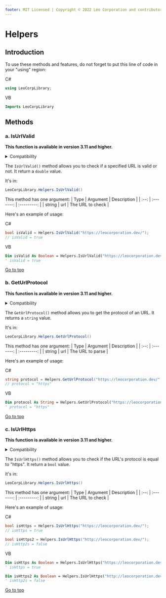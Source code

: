 ```yaml
---
footer: MIT Licensed | Copyright © 2022 Léo Corporation and contributors
---
```

# Helpers
## Introduction
To use these methods and features, do not forget to put this line of code in your "using" region:

C#
~~~ cs
using LeoCorpLibrary;
~~~
VB
~~~ vb
Imports LeoCorpLibrary
~~~
## Methods
### a. IsUrlValid
**This function is available in version 3.11 and higher.**

<details>
<summary>Compatibility</summary>

| Frameworks | LeoCorpLibrary | LeoCorpLibrary.Core |
| :-----: | :----------------: | :---------------------: |
| .NET 6 | ✔ | ✔ |
| .NET 5 | ✔ | ✔ |
| .NET Core 3.1 | ✔ | ✔ |
| .NET Framework 4.5 | ✔ | ✔ |

</details>

The `IsUrlValid()` method allows you to check if a specified URL is valid or not. It return a `double` value.

It's in:
~~~ cs
LeoCorpLibrary.Helpers.IsUrlValid()
~~~
This method has one argument:
| Type | Argument | Description | 
| :--: | :-------: | :---------: |
| string | url | The URL to check |

Here's an example of usage:

C#
~~~ cs
bool isValid = Helpers.IsUrlValid("https://leocorporation.dev/");
// isValid = true
~~~
VB
~~~ vb
Dim isValid As Boolean = Helpers.IsUrlValid("https://leocorporation.dev/")
' isValid = true
~~~
[Go to top](#helpers)

### b. GetUrlProtocol
**This function is available in version 3.11 and higher.**

<details>
<summary>Compatibility</summary>

| Frameworks | LeoCorpLibrary | LeoCorpLibrary.Core |
| :-----: | :----------------: | :---------------------: |
| .NET 6 | ✔ | ✔ |
| .NET 5 | ✔ | ✔ |
| .NET Core 3.1 | ✔ | ✔ |
| .NET Framework 4.5 | ✔ | ✔ |

</details>

The `GetUrlProtocol()` method allows you to get the protocol of an URL. It returns a `string` value.

It's in:
~~~ cs
LeoCorpLibrary.Helpers.GetUrlProtocol()
~~~
This method has one argument:
| Type | Argument | Description | 
| :--: | :-------: | :---------: |
| string | url | The URL to parse |

Here's an example of usage:

C#
~~~ cs
string protocol = Helpers.GetUrlProtocol("https://leocorporation.dev/");
// protocol = "https"
~~~
VB
~~~ vb
Dim protocol As String = Helpers.GetUrlProtocol("https://leocorporation.dev/")
' protocol = "https"
~~~
[Go to top](#helpers)

### c. IsUrlHttps
**This function is available in version 3.11 and higher.**

<details>
<summary>Compatibility</summary>

| Frameworks | LeoCorpLibrary | LeoCorpLibrary.Core |
| :-----: | :----------------: | :---------------------: |
| .NET 6 | ✔ | ✔ |
| .NET 5 | ✔ | ✔ |
| .NET Core 3.1 | ✔ | ✔ |
| .NET Framework 4.5 | ✔ | ✔ |

</details>

The `IsUrlHttps()` method allows you to check if the URL's protocol is equal to "https". It return a `bool` value.

It's in:
~~~ cs
LeoCorpLibrary.Helpers.IsUrlHttps()
~~~
This method has one argument:
| Type | Argument | Description | 
| :--: | :-------: | :---------: |
| string | url | The URL to check |

Here's an example of usage:

C#
~~~ cs
bool isHttps = Helpers.IsUrlHttps("https://leocorporation.dev/");
// isHttps = true

bool isHttps2 = Helpers.IsUrlHttps("http://leocorporation.dev/");
// isHttp2s = false
~~~
VB
~~~ vb
Dim isHttps As Boolean = Helpers.IsUrlHttps("https://leocorporation.dev/")
' isHttps = true

Dim isHttps2 As Boolean = Helpers.IsUrlHttps("http://leocorporation.dev/")
' isHttp2s = false
~~~
[Go to top](#helpers)